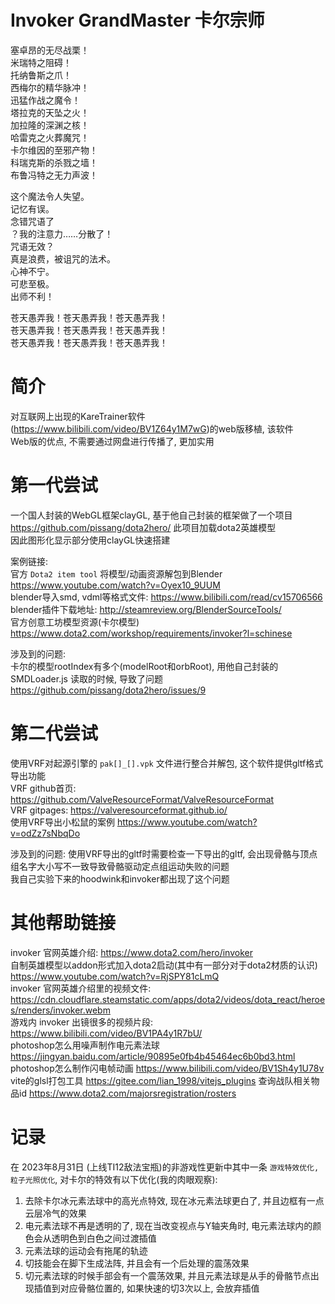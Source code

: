 # Invoker GrandMaster 卡尔宗师

塞卓昂的无尽战栗！  
米瑞特之阻碍！  
托纳鲁斯之爪！  
西梅尔的精华脉冲！  
迅猛作战之魔令！  
塔拉克的天坠之火！  
加拉隆的深渊之核！  
哈雷克之火葬魔咒！  
卡尔维因的至邪产物！  
科瑞克斯的杀戮之墙！  
布鲁冯特之无力声波！  

这个魔法令人失望。  
记忆有误。  
念错咒语了  
？我的注意力……分散了！  
咒语无效？  
真是浪费，被诅咒的法术。  
心神不宁。  
可悲至极。  
出师不利！  

苍天愚弄我！苍天愚弄我！苍天愚弄我！  
苍天愚弄我！苍天愚弄我！苍天愚弄我！  
苍天愚弄我！苍天愚弄我！苍天愚弄我！  

# 简介
对互联网上出现的KareTrainer软件(https://www.bilibili.com/video/BV1Z64y1M7wG)的web版移植, 该软件  
Web版的优点, 不需要通过网盘进行传播了, 更加实用

# 第一代尝试  
一个国人封装的WebGL框架clayGL, 基于他自己封装的框架做了一个项目 https://github.com/pissang/dota2hero/ 此项目加载dota2英雄模型  
因此图形化显示部分使用clayGL快速搭建  

案例链接:  
官方 `Dota2 item tool` 将模型/动画资源解包到Blender https://www.youtube.com/watch?v=Oyex10_9UUM  
blender导入smd, vdml等格式文件: https://www.bilibili.com/read/cv15706566  
blender插件下载地址: http://steamreview.org/BlenderSourceTools/  
官方创意工坊模型资源(卡尔模型) https://www.dota2.com/workshop/requirements/invoker?l=schinese  

涉及到的问题:  
卡尔的模型rootIndex有多个(modelRoot和orbRoot), 用他自己封装的 SMDLoader.js 读取的时候, 导致了问题 https://github.com/pissang/dota2hero/issues/9  

# 第二代尝试
使用VRF对起源引擎的 `pak[]_[].vpk` 文件进行整合并解包, 这个软件提供gltf格式导出功能  
VRF github首页: https://github.com/ValveResourceFormat/ValveResourceFormat  
VRF gitpages: https://valveresourceformat.github.io/  
使用VRF导出小松鼠的案例 https://www.youtube.com/watch?v=odZz7sNbqDo  

涉及到的问题: 
使用VRF导出的gltf时需要检查一下导出的gltf, 会出现骨骼与顶点组名字大小写不一致导致骨骼驱动定点组运动失败的问题  
我自己实验下来的hoodwink和invoker都出现了这个问题    

# 其他帮助链接
invoker 官网英雄介绍: https://www.dota2.com/hero/invoker  
自制英雄模型以addon形式加入dota2启动(其中有一部分对于dota2材质的认识) https://www.youtube.com/watch?v=RjSPY81cLmQ  
invoker 官网英雄介绍里的视频文件: https://cdn.cloudflare.steamstatic.com/apps/dota2/videos/dota_react/heroes/renders/invoker.webm  
游戏内 invoker 出镜很多的视频片段: https://www.bilibili.com/video/BV1PA4y1R7bU/  
photoshop怎么用噪声制作电元素法球 https://jingyan.baidu.com/article/90895e0fb4b45464ec6b0bd3.html
photoshop怎么制作闪电帧动画 https://www.bilibili.com/video/BV1Sh4y1U78v
vite的glsl打包工具 https://gitee.com/lian_1998/vitejs_plugins
查询战队相关物品id https://www.dota2.com/majorsregistration/rosters

# 记录
在 2023年8月31日 (上线TI12敌法宝瓶)的非游戏性更新中其中一条 `游戏特效优化, 粒子光照优化`, 对卡尔的特效有以下优化(我的肉眼观察):
1. 去除卡尔冰元素法球中的高光点特效, 现在冰元素法球更白了, 并且边框有一点云层冷气的效果
2. 电元素法球不再是透明的了, 现在当改变视点与Y轴夹角时, 电元素法球内的颜色会从透明色到白色之间过渡插值
3. 元素法球的运动会有拖尾的轨迹
4. 切技能会在脚下生成法阵, 并且会有一个后处理的震荡效果
5. 切元素法球的时候手部会有一个震荡效果, 并且元素法球是从手的骨骼节点出现插值到对应骨骼位置的, 如果快速的切3次以上, 会放弃插值